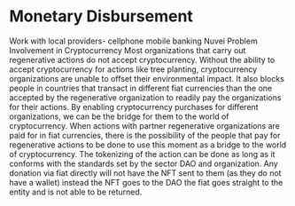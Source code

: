 # Monetary Disbursement

Work with local providers- cellphone mobile banking Nuvei Problem Involvement in Cryptocurrency Most organizations that carry out regenerative actions do not accept cryptocurrency. Without the ability to accept cryptocurrency for actions like tree planting, cryptocurrency organizations are unable to offset their environmental impact. It also blocks people in countries that transact in different fiat currencies than the one accepted by the regenerative organization to readily pay the organizations for their actions. By enabling cryptocurrency purchases for different organizations, we can be the bridge for them to the world of cryptocurrency. When actions with partner regenerative organizations are paid for in fiat currencies, there is the possibility of the people that pay for regenerative actions to be done to use this moment as a bridge to the world of cryptocurrency. The tokenizing of the action can be done as long as it conforms with the standards set by the sector DAO and organization. Any donation via fiat directly will not have the NFT sent to them (as they do not have a wallet) instead the NFT goes to the DAO the fiat goes straight to the entity and is not able to be returned.
